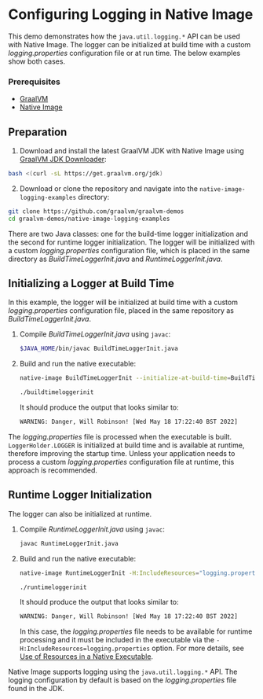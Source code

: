 # Configuring Logging in Native Image

This demo demonstrates how the `java.util.logging.*` API can be used with Native Image. The logger can be initialized at build time with a custom _logging.properties_ configuration file or at run time. The below examples show both cases.

### Prerequisites
* [GraalVM](http://graalvm.org)
* [Native Image](https://www.graalvm.org/docs/reference-manual/native-image/)

## Preparation

1. Download and install the latest GraalVM JDK with Native Image using [GraalVM JDK Downloader](https://github.com/graalvm/graalvm-jdk-downloader):
  ```bash
  bash <(curl -sL https://get.graalvm.org/jdk)
  ```

2. Download or clone the repository and navigate into the `native-image-logging-examples` directory:
  ```bash
  git clone https://github.com/graalvm/graalvm-demos
  cd graalvm-demos/native-image-logging-examples
  ```

There are two Java classes: one for the build-time logger initialization and the second for runtime logger initialization. The logger will be initialized with a custom _logging.properties_ configuration file, which is placed in the same directory as _BuildTimeLoggerInit.java_ and _RuntimeLoggerInit.java_.

## Initializing a Logger at Build Time

In this example, the logger will be initialized at build time with a custom _logging.properties_ configuration file, placed in the same repository as _BuildTimeLoggerInit.java_.

1. Compile _BuildTimeLoggerInit.java_ using `javac`:

    ```bash
    $JAVA_HOME/bin/javac BuildTimeLoggerInit.java
    ```
2. Build and run the native executable:

    ```bash
    native-image BuildTimeLoggerInit --initialize-at-build-time=BuildTimeLoggerInit
     ```
     ```bash
     ./buildtimeloggerinit
     ```

     It should produce the output that looks similar to:
     ```bash
     WARNING: Danger, Will Robinson! [Wed May 18 17:22:40 BST 2022]
     ```

The _logging.properties_ file is processed when the executable is built. `LoggerHolder.LOGGER` is initialized at build time and is available at runtime, therefore improving the startup time. Unless your application needs to process a custom _logging.properties_ configuration file at runtime, this approach is recommended.

## Runtime Logger Initialization

The logger can also be initialized at runtime. 

1. Compile _RuntimeLoggerInit.java_ using `javac`:

     ```bash
     javac RuntimeLoggerInit.java
     ```

2. Build and run the native executable:
     ```bash
     native-image RuntimeLoggerInit -H:IncludeResources="logging.properties"
     ```
     ```bash
     ./runtimeloggerinit
     ```

    It should produce the output that looks similar to:
     ```bash
     WARNING: Danger, Will Robinson! [Wed May 18 17:22:40 BST 2022]
     ```

    In this case, the _logging.properties_ file needs to be available for runtime processing and it must be included in the executable via the `-H:IncludeResources=logging.properties` option. For more details, see [Use of Resources in a Native Executable](https://www.graalvm.org/reference-manual/native-image/dynamic-features/Resources/).

Native Image supports logging using the `java.util.logging.*` API.
The logging configuration by default is based on the _logging.properties_ file found in the JDK.
